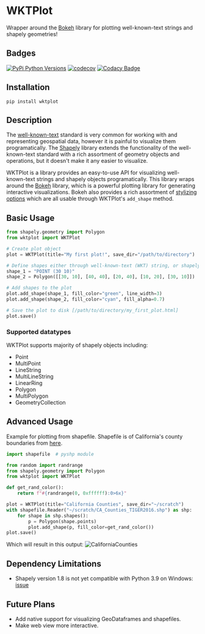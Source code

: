 # WKTPlot
Wrapper around the [Bokeh](https://github.com/bokeh/bokeh) library for plotting well-known-text strings and shapely geometries!

## Badges
[![PyPi Python Versions](https://img.shields.io/pypi/pyversions/wktplot.svg)](https://pypi.org/project/wktplot/)
[![codecov](https://codecov.io/gh/FuzzFoundation/WKTPlot/branch/main/graph/badge.svg?token=E1BJVWQLRE)](https://codecov.io/gh/FuzzFoundation/WKTPlot)
[![Codacy Badge](https://app.codacy.com/project/badge/Grade/19fe4574645d492e8677c4b06152dd9d)](https://www.codacy.com/gh/FuzzFoundation/WKTPlot/dashboard?utm_source=github.com&amp;utm_medium=referral&amp;utm_content=FuzzFoundation/WKTPlot&amp;utm_campaign=Badge_Grade)

## Installation
```
pip install wktplot
```

## Description
The [well-known-text](https://en.wikipedia.org/wiki/Well-known_text_representation_of_geometry) standard is very common for working with and representing geospatial data, however it is painful to visualize them programatically. The [Shapely](https://github.com/shapely/shapely) library  extends the functionality of the well-known-text standard with a rich assortment of geometry objects and operations, but it doesn't make it any easier to visualize.

WKTPlot is a library provides an easy-to-use API for visualizing well-known-text strings and shapely objects programatically. This library wraps around the [Bokeh](https://github.com/bokeh/bokeh) library, which is a powerful plotting library for generating interactive visualizations. Bokeh also provides a rich assortment of [stylizing options](https://docs.bokeh.org/en/latest/docs/user_guide/styling.html) which are all usable through WKTPlot's `add_shape` method.

## Basic Usage
``` python
from shapely.geometry import Polygon
from wktplot import WKTPlot

# Create plot object
plot = WKTPlot(title="My first plot!", save_dir="/path/to/directory")

# Define shapes either through well-known-text (WKT) string, or shapely object
shape_1 = "POINT (30 10)"
shape_2 = Polygon([[30, 10], [40, 40], [20, 40], [10, 20], [30, 10]])

# Add shapes to the plot
plot.add_shape(shape_1, fill_color="green", line_width=3)
plot.add_shape(shape_2, fill_color="cyan", fill_alpha=0.7)

# Save the plot to disk [/path/to/directory/my_first_plot.html]
plot.save()
```

### Supported datatypes
WKTPlot supports majority of shapely objects including:
* Point
* MultiPoint
* LineString
* MultiLineString
* LinearRing
* Polygon
* MultiPolygon
* GeometryCollection

## Advanced Usage
Example for plotting from shapefile. Shapefile is of California's county boundaries from [here](https://data.ca.gov/dataset/ca-geographic-boundaries).
```python
import shapefile  # pyshp module

from random import randrange
from shapely.geometry import Polygon
from wktplot import WKTPlot

def get_rand_color():
    return f"#{randrange(0, 0xffffff):0>6x}"

plot = WKTPlot(title="California Counties", save_dir="~/scratch")
with shapefile.Reader("~/scratch/CA_Counties_TIGER2016.shp") as shp:
    for shape in shp.shapes():
        p = Polygon(shape.points)
        plot.add_shape(p, fill_color=get_rand_color())
plot.save()
```
Which will result in this output:
![CaliforniaCounties](https://i.imgur.com/YPQQlml.png)

## Dependency Limitations
* Shapely version 1.8 is not yet compatible with Python 3.9 on Windows: [issue](https://github.com/shapely/shapely/issues/1215)

## Future Plans
* Add native support for visualizing GeoDataframes and shapefiles.
* Make web view more interactive.
